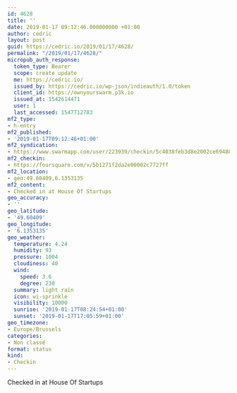 ```yaml
---
id: 4628
title: ''
date: 2019-01-17 09:12:46.000000000 +01:00
author: cedric
layout: post
guid: https://cedric.io/2019/01/17/4628/
permalink: "/2019/01/17/4628/"
micropub_auth_response:
  token_type: Bearer
  scope: create update
  me: https://cedric.io/
  issued_by: https://cedric.io/wp-json/indieauth/1.0/token
  client_id: https://ownyourswarm.p3k.io
  issued_at: 1542614471
  user: 1
  last_accessed: 1547712783
mf2_type:
- h-entry
mf2_published:
- '2019-01-17T09:12:46+01:00'
mf2_syndication:
- https://www.swarmapp.com/user/223939/checkin/5c4038feb3d8e2002ce69488
mf2_checkin:
- https://foursquare.com/v/5b1271f2da2e00002c7727ff
mf2_location:
- geo:49.60409,6.1353135
mf2_content:
- Checked in at House Of Startups
geo_accuracy:
- ''
geo_latitude:
- '49.60409'
geo_longitude:
- '6.1353135'
geo_weather:
  temperature: 4.24
  humidity: 93
  pressure: 1004
  cloudiness: 40
  wind:
    speed: 3.6
    degree: 230
  summary: light rain
  icon: wi-sprinkle
  visibility: 10000
  sunrise: '2019-01-17T08:24:54+01:00'
  sunset: '2019-01-17T17:05:59+01:00'
geo_timezone:
- Europe/Brussels
categories:
- Non classé
format: status
kind:
- Checkin
---
```

Checked in at House Of Startups